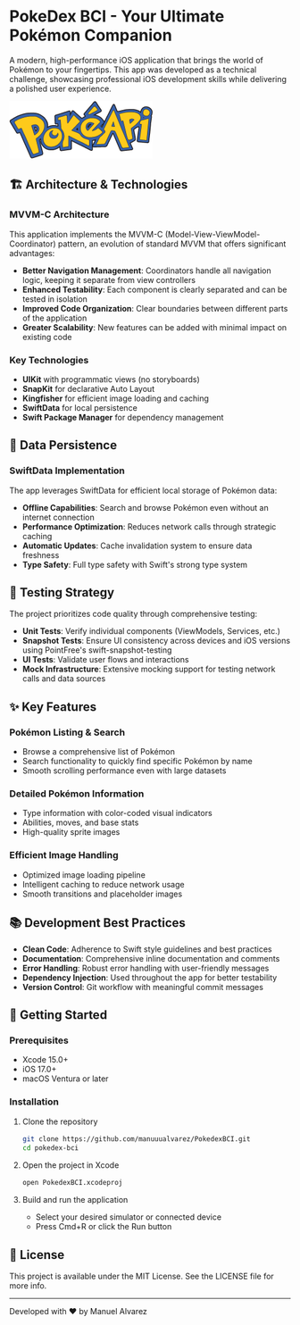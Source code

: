 # PokeDex BCI - Your Ultimate Pokémon Companion

A modern, high-performance iOS application that brings the world of Pokémon to your fingertips. This app was developed as a technical challenge, showcasing professional iOS development skills while delivering a polished user experience.

![Pokémon App Banner](https://raw.githubusercontent.com/PokeAPI/media/master/logo/pokeapi_256.png)

## 🏗️ Architecture & Technologies

### MVVM-C Architecture
This application implements the MVVM-C (Model-View-ViewModel-Coordinator) pattern, an evolution of standard MVVM that offers significant advantages:

- **Better Navigation Management**: Coordinators handle all navigation logic, keeping it separate from view controllers
- **Enhanced Testability**: Each component is clearly separated and can be tested in isolation
- **Improved Code Organization**: Clear boundaries between different parts of the application
- **Greater Scalability**: New features can be added with minimal impact on existing code

### Key Technologies
- **UIKit** with programmatic views (no storyboards)
- **SnapKit** for declarative Auto Layout
- **Kingfisher** for efficient image loading and caching
- **SwiftData** for local persistence
- **Swift Package Manager** for dependency management

## 💾 Data Persistence

### SwiftData Implementation
The app leverages SwiftData for efficient local storage of Pokémon data:

- **Offline Capabilities**: Search and browse Pokémon even without an internet connection
- **Performance Optimization**: Reduces network calls through strategic caching
- **Automatic Updates**: Cache invalidation system to ensure data freshness
- **Type Safety**: Full type safety with Swift's strong type system

## 🧪 Testing Strategy

The project prioritizes code quality through comprehensive testing:

- **Unit Tests**: Verify individual components (ViewModels, Services, etc.)
- **Snapshot Tests**: Ensure UI consistency across devices and iOS versions using PointFree's swift-snapshot-testing
- **UI Tests**: Validate user flows and interactions
- **Mock Infrastructure**: Extensive mocking support for testing network calls and data sources

## ✨ Key Features

### Pokémon Listing & Search
- Browse a comprehensive list of Pokémon
- Search functionality to quickly find specific Pokémon by name
- Smooth scrolling performance even with large datasets

### Detailed Pokémon Information
- Type information with color-coded visual indicators
- Abilities, moves, and base stats
- High-quality sprite images

### Efficient Image Handling
- Optimized image loading pipeline
- Intelligent caching to reduce network usage
- Smooth transitions and placeholder images

## 📚 Development Best Practices

- **Clean Code**: Adherence to Swift style guidelines and best practices
- **Documentation**: Comprehensive inline documentation and comments
- **Error Handling**: Robust error handling with user-friendly messages
- **Dependency Injection**: Used throughout the app for better testability
- **Version Control**: Git workflow with meaningful commit messages

## 🚀 Getting Started

### Prerequisites
- Xcode 15.0+
- iOS 17.0+
- macOS Ventura or later

### Installation
1. Clone the repository
   ```bash
   git clone https://github.com/manuuualvarez/PokedexBCI.git
   cd pokedex-bci
   ```

2. Open the project in Xcode
   ```bash
   open PokedexBCI.xcodeproj
   ```

3. Build and run the application
   - Select your desired simulator or connected device
   - Press Cmd+R or click the Run button

## 📝 License

This project is available under the MIT License. See the LICENSE file for more info.

---

Developed with ❤️ by Manuel Alvarez